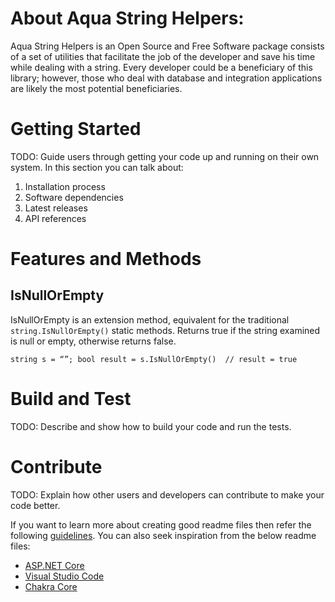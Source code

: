 # About Aqua String Helpers:

Aqua String Helpers is an Open Source and Free Software package consists of a set of utilities that facilitate the job of the developer and save his time while dealing with a string. Every developer could be a beneficiary of this library; however, those who deal with database and integration applications are likely the most potential beneficiaries.


# Getting Started
TODO: Guide users through getting your code up and running on their own system. In this section you can talk about:
1.	Installation process
2.	Software dependencies
3.	Latest releases
4.	API references

# Features and Methods
## IsNullOrEmpty
IsNullOrEmpty is an extension method, equivalent for the traditional `string.IsNullOrEmpty()` static methods. Returns true if the string examined is null or empty, otherwise returns false.

`
string s = “”;
bool result = s.IsNullOrEmpty()  // result = true
`

# Build and Test
TODO: Describe and show how to build your code and run the tests. 

# Contribute
TODO: Explain how other users and developers can contribute to make your code better. 

If you want to learn more about creating good readme files then refer the following [guidelines](https://docs.microsoft.com/en-us/azure/devops/repos/git/create-a-readme?view=azure-devops). You can also seek inspiration from the below readme files:
- [ASP.NET Core](https://github.com/aspnet/Home)
- [Visual Studio Code](https://github.com/Microsoft/vscode)
- [Chakra Core](https://github.com/Microsoft/ChakraCore)
